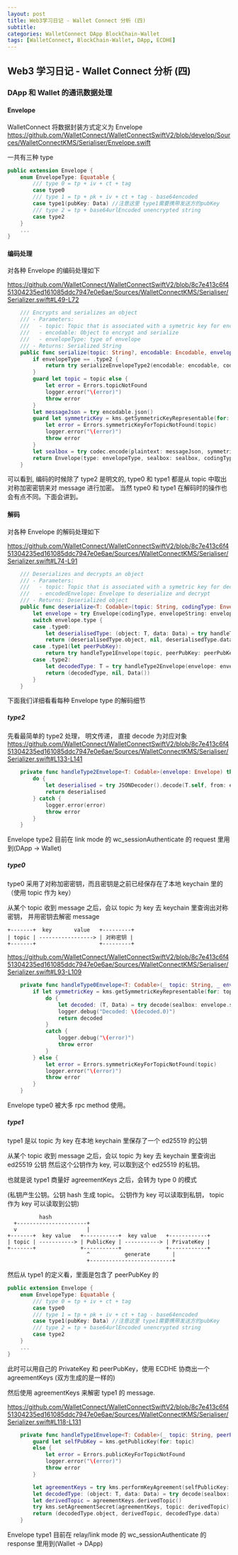 ```yaml
---
layout: post
title: Web3学习日记 - Wallet Connect 分析 (四)
subtitle:
categories: WalletConnect DApp BlockChain-Wallet
tags: [WalletConnect, BlockChain-Wallet, DApp, ECDHE]
---
```


## Web3 学习日记 - Wallet Connect 分析 (四)

### DApp 和 Wallet 的通讯数据处理

#### Envelope

WalletConnect 将数据封装方式定义为 Envelope
<https://github.com/WalletConnect/WalletConnectSwiftV2/blob/develop/Sources/WalletConnectKMS/Serialiser/Envelope.swift>

一共有三种 type

```swift
public extension Envelope {
    enum EnvelopeType: Equatable {
        /// type 0 = tp + iv + ct + tag
        case type0
        /// type 1 = tp + pk + iv + ct + tag - base64encoded
        case type1(pubKey: Data) //注意这里 type1需要携带发送方的pubKey
        /// type 2 = tp + base64urlEncoded unencrypted string
        case type2
    }
    ...
}
```

#### 编码处理

对各种 Envelope 的编码处理如下

<https://github.com/WalletConnect/WalletConnectSwiftV2/blob/8c7e413c6f451304235ed161085ddc7947e0e6ae/Sources/WalletConnectKMS/Serialiser/Serializer.swift#L49-L72>

```swift
    /// Encrypts and serializes an object
    /// - Parameters:
    ///   - topic: Topic that is associated with a symetric key for encrypting particular codable object
    ///   - encodable: Object to encrypt and serialize
    ///   - envelopeType: type of envelope
    /// - Returns: Serialized String
    public func serialize(topic: String?, encodable: Encodable, envelopeType: Envelope.EnvelopeType, codingType: Envelope.CodingType) throws -> String {
        if envelopeType == .type2 {
            return try serializeEnvelopeType2(encodable: encodable, codingType: codingType)
        }
        guard let topic = topic else {
            let error = Errors.topicNotFound
            logger.error("\(error)")
            throw error
        }
        let messageJson = try encodable.json()
        guard let symmetricKey = kms.getSymmetricKeyRepresentable(for: topic) else {
            let error = Errors.symmetricKeyForTopicNotFound(topic)
            logger.error("\(error)")
            throw error
        }
        let sealbox = try codec.encode(plaintext: messageJson, symmetricKey: symmetricKey)
        return Envelope(type: envelopeType, sealbox: sealbox, codingType: codingType).serialised(codingType: codingType)
    }
```

可以看到, 编码的时候除了 type2 是明文的, type0 和 type1 都是从 topic 中取出对称加密密钥来对 message 进行加密。
当然 type0 和 type1 在解码时的操作也会有点不同。下面会讲到。

#### 解码

对各种 Envelope 的解码处理如下

<https://github.com/WalletConnect/WalletConnectSwiftV2/blob/8c7e413c6f451304235ed161085ddc7947e0e6ae/Sources/WalletConnectKMS/Serialiser/Serializer.swift#L74-L91>

```swift
    /// Deserializes and decrypts an object
    /// - Parameters:
    ///   - topic: Topic that is associated with a symetric key for decrypting particular codable object
    ///   - encodedEnvelope: Envelope to deserialize and decrypt
    /// - Returns: Deserialized object
    public func deserialize<T: Codable>(topic: String, codingType: Envelope.CodingType, envelopeString: String) throws -> (T, derivedTopic: String?, decryptedPayload: Data) {
        let envelope = try Envelope(codingType, envelopeString: envelopeString)
        switch envelope.type {
        case .type0:
            let deserialisedType: (object: T, data: Data) = try handleType0Envelope(topic, envelope)
            return (deserialisedType.object, nil, deserialisedType.data)
        case .type1(let peerPubKey):
            return try handleType1Envelope(topic, peerPubKey: peerPubKey, sealbox: envelope.sealbox)
        case .type2:
            let decodedType: T = try handleType2Envelope(envelope: envelope)
            return (decodedType, nil, Data())
        }
    }
```

下面我们详细看看每种 Envelope type 的解码细节

##### type2

先看最简单的 type2 处理， 明文传递， 直接 decode 为对应对象
<https://github.com/WalletConnect/WalletConnectSwiftV2/blob/8c7e413c6f451304235ed161085ddc7947e0e6ae/Sources/WalletConnectKMS/Serialiser/Serializer.swift#L133-L141>

```swift
    private func handleType2Envelope<T: Codable>(envelope: Envelope) throws -> T {
        do {
            let deserialised = try JSONDecoder().decode(T.self, from: envelope.sealbox)
            return deserialised
        } catch {
            logger.error(error)
            throw error
        }
    }
```

Envelope type2 目前在 link mode 的 wc_sessionAuthenticate 的 request 里用到(DApp -> Wallet)

##### type0

type0 采用了对称加密密钥，而且密钥是之前已经保存在了本地 keychain 里的 （使用 topic 作为 key）

从某个 topic 收到 message 之后，会以 topic 为 key 去 keychain 里查询出对称密钥， 并用密钥去解密 message

```
+-------+  key       value   +---------+
| topic | -----------------> | 对称密钥 |
+-------+                    +---------+
```

<https://github.com/WalletConnect/WalletConnectSwiftV2/blob/8c7e413c6f451304235ed161085ddc7947e0e6ae/Sources/WalletConnectKMS/Serialiser/Serializer.swift#L93-L109>

```swift
    private func handleType0Envelope<T: Codable>(_ topic: String, _ envelope: Envelope) throws -> (T, Data) {
        if let symmetricKey = kms.getSymmetricKeyRepresentable(for: topic) {
            do {
                let decoded: (T, Data) = try decode(sealbox: envelope.sealbox, symmetricKey: symmetricKey)
                logger.debug("Decoded: \(decoded.0)")
                return decoded
            }
            catch {
                logger.debug("\(error)")
                throw error
            }
        } else {
            let error = Errors.symmetricKeyForTopicNotFound(topic)
            logger.error("\(error)")
            throw error
        }
    }
```

Envelope type0 被大多 rpc method 使用。

##### type1

type1 是以 topic 为 key 在本地 keychain 里保存了一个 ed25519 的公钥

从某个 topic 收到 message 之后，会以 topic 为 key 去 keychain 里查询出 ed25519 公钥
然后这个公钥作为 key, 可以取到这个 ed25519 的私钥。

也就是说 type1 商量好 agreementKeys 之后，会转为 type 0 的模式

(私钥产生公钥。公钥 hash 生成 topic。
公钥作为 key 可以读取到私钥， topic 作为 key 可以读取到公钥)

```
          hash
  +----------------------+
  v                      |
+-------+  key value   +-----------+  key value   +------------+
| topic | -----------> | PublicKey | -----------> | PrivateKey |
+-------+              +-----------+              +------------+
                         ^           generate       |
                         +--------------------------+
```

然后从 type1 的定义看，里面是包含了 peerPubKey 的

```swift
public extension Envelope {
    enum EnvelopeType: Equatable {
        /// type 0 = tp + iv + ct + tag
        case type0
        /// type 1 = tp + pk + iv + ct + tag - base64encoded
        case type1(pubKey: Data) //注意这里 type1需要携带发送方的pubKey
        /// type 2 = tp + base64urlEncoded unencrypted string
        case type2
    }
    ...
}
```

此时可以用自己的 PrivateKey 和 peerPubKey，使用 ECDHE 协商出一个 agreementKeys (双方生成的是一样的)

然后使用 agreementKeys 来解密 type1 的 message.

<https://github.com/WalletConnect/WalletConnectSwiftV2/blob/8c7e413c6f451304235ed161085ddc7947e0e6ae/Sources/WalletConnectKMS/Serialiser/Serializer.swift#L118-L131>

```swift
    private func handleType1Envelope<T: Codable>(_ topic: String, peerPubKey: Data, sealbox: Data) throws -> (T, String, Data) {
        guard let selfPubKey = kms.getPublicKey(for: topic)
        else {
            let error = Errors.publicKeyForTopicNotFound
            logger.error("\(error)")
            throw error
        }

        let agreementKeys = try kms.performKeyAgreement(selfPublicKey: selfPubKey, peerPublicKey: peerPubKey.toHexString())
        let decodedType: (object: T, data: Data) = try decode(sealbox: sealbox, symmetricKey: agreementKeys.sharedKey.rawRepresentation)
        let derivedTopic = agreementKeys.derivedTopic()
        try kms.setAgreementSecret(agreementKeys, topic: derivedTopic)
        return (decodedType.object, derivedTopic, decodedType.data)
    }
```

Envelope type1 目前在 relay/link mode 的 wc_sessionAuthenticate 的 response 里用到(Wallet -> DApp)
